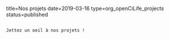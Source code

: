 title=Nos projets
date=2019-03-16
type=org_openCiLife_projects
status=published
~~~~~~

Jettez un oeil à nos projets ! 
